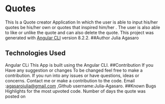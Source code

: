 # Quotes
This Is  a Quote creator Application In which the user is able to input his/her quotes be his/her own or quotes that inspired him/her . The user is also able to like or unlike the quote and can also delete the quote.
This project was generated with [Angular CLI](https://github.com/angular/angular-cli) version 8.2.2.
##Author
Julia Agasaro
## Technologies Used
Angular CLi
This App is built using the Angular CLI.
##Contribution
If you Have any suggestion or changes To be changed feel free to make a contribution.
If you run into any issues or have questions, ideas or concerns. Contact me or make a contribution to the code. Email :agasarojulia@gmail.com ,Github username:Julia-Agasaro.
##Known Bugs
Highlights for the most upvoted code.
Number of days the quote was posted on
